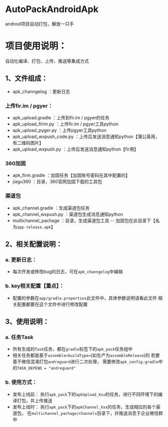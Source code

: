 # AutoPackAndroidApk
android项目自动打包，解放一只手


# 项目使用说明：
自动化编译、打包、上传、推送等集成方式

## 1、文件组成：

- apk_channgelog        ：更新日志

### 上传fir.im / pgyer：
- apk_upload.gradle     ：上传到fir.im / pgyer的任务
- apk_upload_firim.py   ：上传fir.im / pgyer工具python
- apk_upload_pyger.py   ：上传pgyer工具python
- apk_upload_wxpush_code.py    ：上传后发送消息通知python【蒲公英用，有二维码图片】
- apk_upload_wxpush.py         ：上传后发送消息通知python【fir用】

### 360加固
- apk_firm.gradle       ：加固任务【加固账号密码在其中配置的】
- jiagu360              ：目录，360官网加固下载的工具包

### 渠道包
- apk_channel.gradle    ：生成渠道包任务
- apk_channel_wxpush.py ：渠道包生成消息通知python
- multichannel_pachage  ：目录，生成渠道包工具
-- 加固包在此目录下【名为`app-release.apk`】

## 2、相关配置说明：
### a. 更新日志：
- 每次开发或修改bug的日志，可在`apk_channgelog`中编辑

### b. key相关配置【**重点**】：
- 配置的参数在`app/gradle.properties`此文件中，具体参数说明请看此文件
  相关配置都要在这个文件中进行修改配置

## 3、使用说明：
### a. 任务Task
- 所有生成的`Task`任务，都在`gradle`标签下的`apk_pack`任务组中
- 相关任务都是基于`assemble<buildType>`(如生产为`assembleRelease`)的
    若要基于微信混淆打包`andreguard`进行二次处理，
    需要修改`apk_config.gradle`中的`TASK_DEPEND = "andreguard"`

### b. 使用方式：
- 发布上线前：
    执行`apk_pack`下的`apkUpload_Xxx`的任务，进行不同环境下的编译打包，并上传推送
- 发布上线时：
    执行`apk_pack`下的`apkChannel_Xxx`的任务，生成相应的各个渠道包，
    在`multichannel_pachage/channels`目录下，并推送消息于企业微信群中



